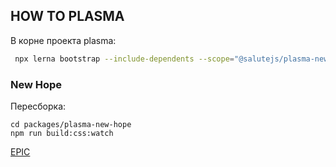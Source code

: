 ## HOW TO PLASMA

В корне проекта plasma:

```sh
 npx lerna bootstrap --include-dependents --scope="@salutejs/plasma-new-hope"
```

### New Hope

Пересборка:

```
cd packages/plasma-new-hope
npm run build:css:watch
```

[EPIC](https://github.com/salute-developers/plasma/milestone/1)
